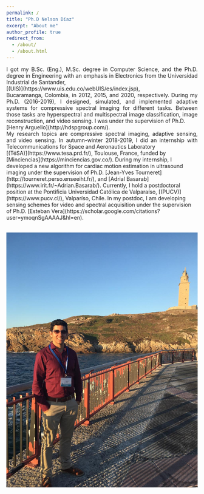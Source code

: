 ```yaml
---
permalink: /
title: "Ph.D Nelson Díaz"
excerpt: "About me"
author_profile: true
redirect_from: 
  - /about/
  - /about.html
---
```


<div style="text-align: justify">I got my B.Sc. (Eng.), M.Sc. degree in Computer Science, and the Ph.D. degree in Engineering with an emphasis in Electronics from the Universidad Industrial de Santander,</div> [(UIS)](https://www.uis.edu.co/webUIS/es/index.jsp), <div style="text-align: justify">Bucaramanga, Colombia, in 2012, 2015, and 2020, respectively. During my Ph.D. (2016-2019), I designed, simulated, and implemented adaptive systems for compressive spectral imaging for different tasks. Between those tasks are hyperspectral and multispectral image classification, image reconstruction, and video sensing. I was under the supervision of Ph.D.</div> [Henry Arguello](http://hdspgroup.com/). <div style="text-align: justify">My research topics are compressive spectral imaging, adaptive sensing, and video sensing. In autumn-winter 2018-2019, I did an internship with Telecommunications for Space and Aeronautics Laboratory</div>  [(TéSA)](https://www.tesa.prd.fr/), Toulouse, France, funded by [Minciencias](https://minciencias.gov.co/). During my internship, I developed a new algorithm for cardiac motion estimation in ultrasound imaging under the supervision of Ph.D. [Jean-Yves Tourneret](http://tourneret.perso.enseeiht.fr/), and [Adrial Basarab](https://www.irit.fr/~Adrian.Basarab/). Currently, I hold a postdoctoral position at the Pontificia Universidad Católica de Valparaíso, [(PUCV)](https://www.pucv.cl/), Valparíso, Chile.  In my postdoc, I am developing sensing schemes for video and spectral acquisition under the supervision of Ph.D. [Esteban Vera](https://scholar.google.com/citations?user=ymoqnSgAAAAJ&hl=en).

<br/><img src='/images/foto2.jpeg'>
